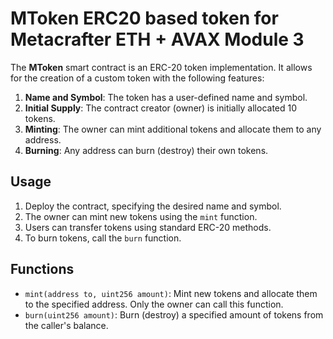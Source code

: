# MToken ERC20 based token for Metacrafter ETH + AVAX Module 3

The **MToken** smart contract is an ERC-20 token implementation. It allows for the creation of a custom token with the following features:

1. **Name and Symbol**: The token has a user-defined name and symbol.
2. **Initial Supply**: The contract creator (owner) is initially allocated 10 tokens.
3. **Minting**: The owner can mint additional tokens and allocate them to any address.
4. **Burning**: Any address can burn (destroy) their own tokens.

## Usage

1. Deploy the contract, specifying the desired name and symbol.
2. The owner can mint new tokens using the `mint` function.
3. Users can transfer tokens using standard ERC-20 methods.
4. To burn tokens, call the `burn` function.

## Functions

- `mint(address to, uint256 amount)`: Mint new tokens and allocate them to the specified address. Only the owner can call this function.
- `burn(uint256 amount)`: Burn (destroy) a specified amount of tokens from the caller's balance.
